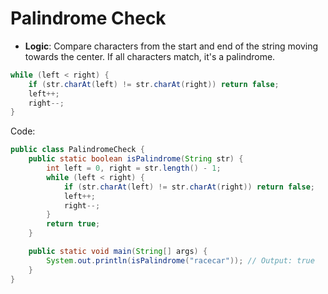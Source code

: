 # Palindrome Check

* **Logic**: Compare characters from the start and end of the string moving towards the center. If all characters match, it's a palindrome.

```java
while (left < right) {
    if (str.charAt(left) != str.charAt(right)) return false;
    left++;
    right--;
}
```

Code:

```java
public class PalindromeCheck {
    public static boolean isPalindrome(String str) {
        int left = 0, right = str.length() - 1;
        while (left < right) {
            if (str.charAt(left) != str.charAt(right)) return false;
            left++;
            right--;
        }
        return true;
    }

    public static void main(String[] args) {
        System.out.println(isPalindrome("racecar")); // Output: true
    }
}

```
